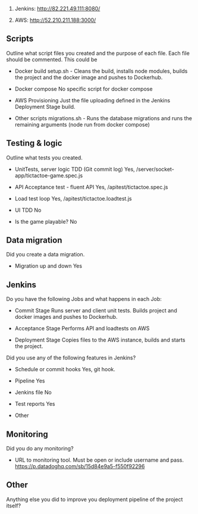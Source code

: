 1. Jenkins: http://82.221.49.111:8080/

2. AWS: http://52.210.211.188:3000/


## Scripts

Outline what script files you created and the purpose of each file. Each file should be commented. This could be

- Docker build
setup.sh - Cleans the build, installs node modules, builds the project and the docker image and pushes to Dockerhub.

- Docker compose
No specific script for docker compose

- AWS Provisioning
Just the file uploading defined in the Jenkins Deployment Stage build.

- Other scripts
migrations.sh - Runs the database migrations and runs the remaining arguments (node run from docker compose)

## Testing & logic

Outline what tests you created.

- UnitTests, server logic TDD (Git commit log)
Yes, /server/socket-app/tictactoe-game.spec.js

- API Acceptance test - fluent API
Yes, /apitest/tictactoe.spec.js

- Load test loop
Yes, /apitest/tictactoe.loadtest.js

- UI TDD
No

- Is the game playable?
No

## Data migration

Did you create a data migration.

- Migration up and down
Yes

## Jenkins

Do you have the following Jobs and what happens in each Job:

- Commit Stage
Runs server and client unit tests.
Builds project and docker images and pushes to Dockerhub.

- Acceptance Stage
Performs API and loadtests on AWS

- Deployment Stage
Copies files to the AWS instance, builds and starts the project.


Did you use any of the following features in Jenkins?

- Schedule or commit hooks
Yes, git hook.

- Pipeline
Yes

- Jenkins file
No

- Test reports
Yes

- Other


## Monitoring

Did you do any monitoring?

- URL to monitoring tool. Must be open or include username and pass.
https://p.datadoghq.com/sb/15d84e9a5-f550f92296

## Other

Anything else you did to improve you deployment pipeline of the project itself?